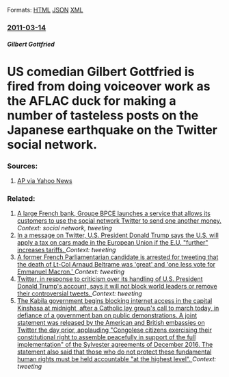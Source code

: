 
Formats: [HTML](/news/2011/03/14/us-comedian-gilbert-gottfried-is-fired-from-doing-voiceover-work-as-the-aflac-duck-for-making-a-number-of-tasteless-posts-on-the-japanese-ea.html)  [JSON](/news/2011/03/14/us-comedian-gilbert-gottfried-is-fired-from-doing-voiceover-work-as-the-aflac-duck-for-making-a-number-of-tasteless-posts-on-the-japanese-ea.json)  [XML](/news/2011/03/14/us-comedian-gilbert-gottfried-is-fired-from-doing-voiceover-work-as-the-aflac-duck-for-making-a-number-of-tasteless-posts-on-the-japanese-ea.xml)  

### [2011-03-14](/news/2011/03/14/index.md)

##### Gilbert Gottfried
# US comedian Gilbert Gottfried is fired from doing voiceover work as the AFLAC duck for making a number of tasteless posts on the Japanese earthquake on the Twitter social network. 




### Sources:

1. [AP via Yahoo News](https://news.yahoo.com/s/ap/20110315/ap_on_en_ot/us_aflac_fires_gottfried)

### Related:

1. [A large French bank, Groupe BPCE launches a service that allows its customers to use the social network Twitter to send one another money. ](/news/2014/10/14/a-large-french-bank-groupe-bpce-launches-a-service-that-allows-its-customers-to-use-the-social-network-twitter-to-send-one-another-money.md) _Context: social network, tweeting_
2. [In a message on Twitter, U.S. President Donald Trump says the U.S. will apply a tax on cars made in the European Union if the E.U. "further" increases tariffs. ](/news/2018/03/3/in-a-message-on-twitter-u-s-president-donald-trump-says-the-u-s-will-apply-a-tax-on-cars-made-in-the-european-union-if-the-e-u-further.md) _Context: tweeting_
3. [A former French Parliamentarian candidate is arrested for tweeting that the death of Lt-Col Arnaud Beltrame was 'great' and 'one less vote for Emmanuel Macron.' ](/news/2018/03/25/a-former-french-parliamentarian-candidate-is-arrested-for-tweeting-that-the-death-of-lt-col-arnaud-beltrame-was-great-and-one-less-vote-f.md) _Context: tweeting_
4. [Twitter, in response to criticism over its handling of U.S. President Donald Trump's account, says it will not block world leaders or remove their controversial tweets. ](/news/2018/01/5/twitter-in-response-to-criticism-over-its-handling-of-u-s-president-donald-trump-s-account-says-it-will-not-block-world-leaders-or-remove.md) _Context: tweeting_
5. [The Kabila government begins blocking internet access in the capital Kinshasa at midnight, after a Catholic lay group's call to march today, in defiance of a government ban on public demonstrations. A joint statement was released by the American and British embassies on Twitter the day prior, applauding "Congolese citizens exercising their constitutional right to assemble peacefully in support of the full implementation" of the Sylvester agreements of December 2016. The statement also said that those who do not protect these fundamental human rights must be held accountable "at the highest level". ](/news/2018/01/21/the-kabila-government-begins-blocking-internet-access-in-the-capital-kinshasa-at-midnight-after-a-catholic-lay-group-s-call-to-march-today.md) _Context: tweeting_
